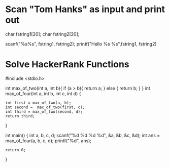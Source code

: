 
# Scan "Tom Hanks" as input and print out

char fstring1[20];
char fstring2[20];

scanf("%s%s", fstring1, fstring2);
printf("Hello %s %s",fstring1, fstring2)

# Solve HackerRank Functions

#include <stdio.h>

int max_of_two(int a, int b){
    if (a > b){
        return a;
    }
    else {
        return b;
    }
}
int max_of_four(int a, int b, int c, int d) {

    int first = max_of_two(a, b);
    int second =  max_of_two(first, c);
    int third = max_of_two(second, d);
    return third;
}

int main() {
    int a, b, c, d;
    scanf("%d %d %d %d", &a, &b, &c, &d);
    int ans = max_of_four(a, b, c, d);
    printf("%d", ans);

    return 0;
}
